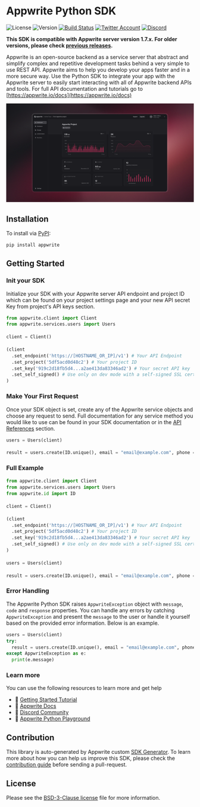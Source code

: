 # Appwrite Python SDK

![License](https://img.shields.io/github/license/appwrite/sdk-for-python.svg?style=flat-square)
![Version](https://img.shields.io/badge/api%20version-1.7.0-blue.svg?style=flat-square)
[![Build Status](https://img.shields.io/travis/com/appwrite/sdk-generator?style=flat-square)](https://travis-ci.com/appwrite/sdk-generator)
[![Twitter Account](https://img.shields.io/twitter/follow/appwrite?color=00acee&label=twitter&style=flat-square)](https://twitter.com/appwrite)
[![Discord](https://img.shields.io/discord/564160730845151244?label=discord&style=flat-square)](https://appwrite.io/discord)

**This SDK is compatible with Appwrite server version 1.7.x. For older versions, please check [previous releases](https://github.com/appwrite/sdk-for-python/releases).**

Appwrite is an open-source backend as a service server that abstract and simplify complex and repetitive development tasks behind a very simple to use REST API. Appwrite aims to help you develop your apps faster and in a more secure way. Use the Python SDK to integrate your app with the Appwrite server to easily start interacting with all of Appwrite backend APIs and tools. For full API documentation and tutorials go to [https://appwrite.io/docs](https://appwrite.io/docs)

![Appwrite](https://github.com/appwrite/appwrite/raw/main/public/images/github.png)

## Installation

To install via [PyPI](https://pypi.org/):

```bash
pip install appwrite
```


## Getting Started

### Init your SDK
Initialize your SDK with your Appwrite server API endpoint and project ID which can be found on your project settings page and your new API secret Key from project's API keys section.

```python
from appwrite.client import Client
from appwrite.services.users import Users

client = Client()

(client
  .set_endpoint('https://[HOSTNAME_OR_IP]/v1') # Your API Endpoint
  .set_project('5df5acd0d48c2') # Your project ID
  .set_key('919c2d18fb5d4...a2ae413da83346ad2') # Your secret API key
  .set_self_signed() # Use only on dev mode with a self-signed SSL cert
)
```

### Make Your First Request
Once your SDK object is set, create any of the Appwrite service objects and choose any request to send. Full documentation for any service method you would like to use can be found in your SDK documentation or in the [API References](https://appwrite.io/docs) section.

```python
users = Users(client)

result = users.create(ID.unique(), email = "email@example.com", phone = "+123456789", password = "password", name = "Walter O'Brien")
```

### Full Example
```python
from appwrite.client import Client
from appwrite.services.users import Users
from appwrite.id import ID

client = Client()

(client
  .set_endpoint('https://[HOSTNAME_OR_IP]/v1') # Your API Endpoint
  .set_project('5df5acd0d48c2') # Your project ID
  .set_key('919c2d18fb5d4...a2ae413da83346ad2') # Your secret API key
  .set_self_signed() # Use only on dev mode with a self-signed SSL cert
)

users = Users(client)

result = users.create(ID.unique(), email = "email@example.com", phone = "+123456789", password = "password", name = "Walter O'Brien")
```

### Error Handling
The Appwrite Python SDK raises `AppwriteException` object with `message`, `code` and `response` properties. You can handle any errors by catching `AppwriteException` and present the `message` to the user or handle it yourself based on the provided error information. Below is an example.

```python
users = Users(client)
try:
  result = users.create(ID.unique(), email = "email@example.com", phone = "+123456789", password = "password", name = "Walter O'Brien")
except AppwriteException as e:
  print(e.message)
```

### Learn more
You can use the following resources to learn more and get help
- 🚀 [Getting Started Tutorial](https://appwrite.io/docs/getting-started-for-server)
- 📜 [Appwrite Docs](https://appwrite.io/docs)
- 💬 [Discord Community](https://appwrite.io/discord)
- 🚂 [Appwrite Python Playground](https://github.com/appwrite/playground-for-python)


## Contribution

This library is auto-generated by Appwrite custom [SDK Generator](https://github.com/appwrite/sdk-generator). To learn more about how you can help us improve this SDK, please check the [contribution guide](https://github.com/appwrite/sdk-generator/blob/master/CONTRIBUTING.md) before sending a pull-request.

## License

Please see the [BSD-3-Clause license](https://raw.githubusercontent.com/appwrite/appwrite/master/LICENSE) file for more information.
